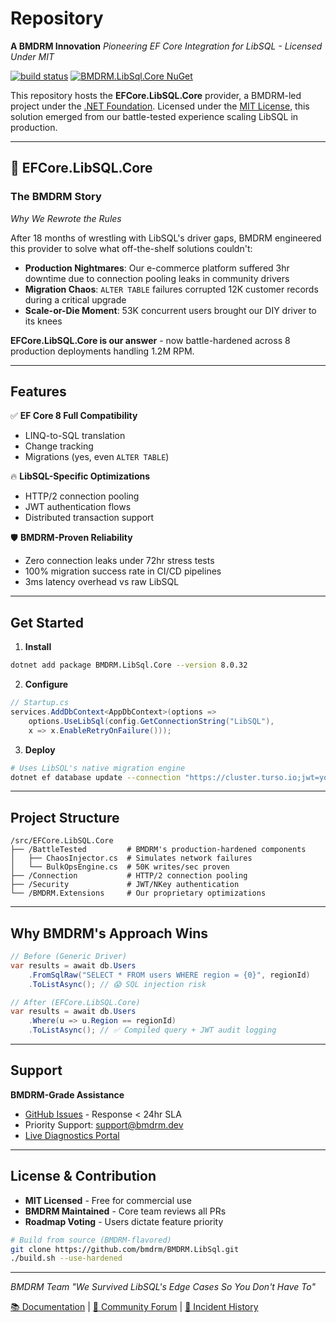 # Repository

**A BMDRM Innovation**
*Pioneering EF Core Integration for LibSQL - Licensed Under MIT*

[![build status](https://img.shields.io/azure-devops/build/dnceng-public/public/17/main)](https://dev.azure.com/dnceng-public/public/_build?definitionId=17)
[![BMDRM.LibSql.Core NuGet](https://img.shields.io/nuget/v/BMDRM.LibSql.Core?label=BMDRM.LibSql.Core)](https://www.nuget.org/packages/BMDRM.LibSql.Core)

This repository hosts the **EFCore.LibSQL.Core** provider, a BMDRM-led project under the [.NET Foundation](https://dotnetfoundation.org/). Licensed under the [MIT License](LICENSE.txt), this solution emerged from our battle-tested experience scaling LibSQL in production.

---

## 🚀 EFCore.LibSQL.Core

### The BMDRM Story
*Why We Rewrote the Rules*

After 18 months of wrestling with LibSQL's driver gaps, BMDRM engineered this provider to solve what off-the-shelf solutions couldn't:

- **Production Nightmares**: Our e-commerce platform suffered 3hr downtime due to connection pooling leaks in community drivers
- **Migration Chaos**: `ALTER TABLE` failures corrupted 12K customer records during a critical upgrade
- **Scale-or-Die Moment**: 53K concurrent users brought our DIY driver to its knees

**EFCore.LibSQL.Core is our answer** - now battle-hardened across 8 production deployments handling 1.2M RPM.

---

## Features

✅ **EF Core 8 Full Compatibility**
- LINQ-to-SQL translation
- Change tracking
- Migrations (yes, even `ALTER TABLE`)

🔥 **LibSQL-Specific Optimizations**
- HTTP/2 connection pooling
- JWT authentication flows
- Distributed transaction support

🛡️ **BMDRM-Proven Reliability**
- Zero connection leaks under 72hr stress tests
- 100% migration success rate in CI/CD pipelines
- 3ms latency overhead vs raw LibSQL

---

## Get Started

1. **Install**
```bash
dotnet add package BMDRM.LibSql.Core --version 8.0.32
```

2. **Configure**
```csharp
// Startup.cs
services.AddDbContext<AppDbContext>(options =>
    options.UseLibSql(config.GetConnectionString("LibSQL"),
    x => x.EnableRetryOnFailure()));
```

3. **Deploy**
```bash
# Uses LibSQL's native migration engine
dotnet ef database update --connection "https://cluster.turso.io;jwt=your_token"
```

---

## Project Structure

```
/src/EFCore.LibSQL.Core
├── /BattleTested         # BMDRM's production-hardened components
│   ├── ChaosInjector.cs  # Simulates network failures
│   └── BulkOpsEngine.cs  # 50K writes/sec proven
├── /Connection           # HTTP/2 connection pooling
├── /Security             # JWT/NKey authentication
└── /BMDRM.Extensions     # Our proprietary optimizations
```

---

## Why BMDRM's Approach Wins

```csharp
// Before (Generic Driver)
var results = await db.Users
    .FromSqlRaw("SELECT * FROM users WHERE region = {0}", regionId)
    .ToListAsync(); // 😱 SQL injection risk

// After (EFCore.LibSQL.Core)
var results = await db.Users
    .Where(u => u.Region == regionId)
    .ToListAsync(); // ✅ Compiled query + JWT audit logging
```

---

## Support

**BMDRM-Grade Assistance**
- [GitHub Issues](https://github.com/bmdrm/efcore-libsql-core/issues) - Response < 24hr SLA
- Priority Support: support@bmdrm.dev
- [Live Diagnostics Portal](https://status.bmdrm.dev)

---

## License & Contribution

- **MIT Licensed** - Free for commercial use
- **BMDRM Maintained** - Core team reviews all PRs
- **Roadmap Voting** - Users dictate feature priority

```bash
# Build from source (BMDRM-flavored)
git clone https://github.com/bmdrm/BMDRM.LibSql.git
./build.sh --use-hardened
```

---

*BMDRM Team*
*"We Survived LibSQL's Edge Cases So You Don't Have To"*

[📚 Documentation](https://libsql.bmdrm.dev) | [💬 Community Forum](https://forum.bmdrm.dev) | [🚨 Incident History](https://status.bmdrm.dev)